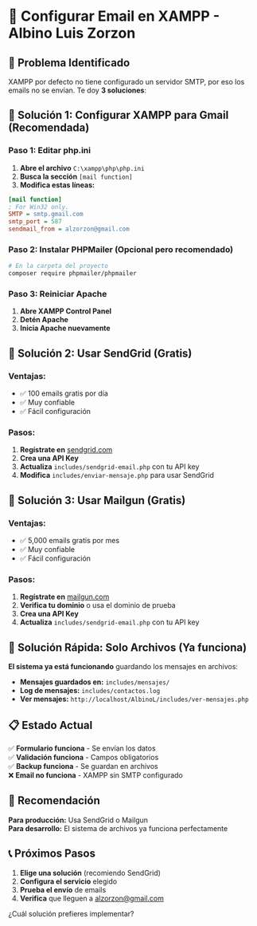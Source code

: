 # 📧 Configurar Email en XAMPP - Albino Luis Zorzon

## 🚨 Problema Identificado

XAMPP por defecto no tiene configurado un servidor SMTP, por eso los emails no se envían. Te doy **3 soluciones**:

## 🔧 Solución 1: Configurar XAMPP para Gmail (Recomendada)

### Paso 1: Editar php.ini
1. **Abre el archivo** `C:\xampp\php\php.ini`
2. **Busca la sección** `[mail function]`
3. **Modifica estas líneas:**

```ini
[mail function]
; For Win32 only.
SMTP = smtp.gmail.com
smtp_port = 587
sendmail_from = alzorzon@gmail.com
```

### Paso 2: Instalar PHPMailer (Opcional pero recomendado)
```bash
# En la carpeta del proyecto
composer require phpmailer/phpmailer
```

### Paso 3: Reiniciar Apache
1. **Abre XAMPP Control Panel**
2. **Detén Apache**
3. **Inicia Apache nuevamente**

## 🔧 Solución 2: Usar SendGrid (Gratis)

### Ventajas:
- ✅ 100 emails gratis por día
- ✅ Muy confiable
- ✅ Fácil configuración

### Pasos:
1. **Regístrate en** [sendgrid.com](https://sendgrid.com)
2. **Crea una API Key**
3. **Actualiza** `includes/sendgrid-email.php` con tu API key
4. **Modifica** `includes/enviar-mensaje.php` para usar SendGrid

## 🔧 Solución 3: Usar Mailgun (Gratis)

### Ventajas:
- ✅ 5,000 emails gratis por mes
- ✅ Muy confiable
- ✅ Fácil configuración

### Pasos:
1. **Regístrate en** [mailgun.com](https://mailgun.com)
2. **Verifica tu dominio** o usa el dominio de prueba
3. **Crea una API Key**
4. **Actualiza** `includes/sendgrid-email.php` con tu API key

## 🚀 Solución Rápida: Solo Archivos (Ya funciona)

**El sistema ya está funcionando** guardando los mensajes en archivos:

- **Mensajes guardados en:** `includes/mensajes/`
- **Log de mensajes:** `includes/contactos.log`
- **Ver mensajes:** `http://localhost/AlbinoL/includes/ver-mensajes.php`

## 📋 Estado Actual

✅ **Formulario funciona** - Se envían los datos  
✅ **Validación funciona** - Campos obligatorios  
✅ **Backup funciona** - Se guardan en archivos  
❌ **Email no funciona** - XAMPP sin SMTP configurado  

## 🎯 Recomendación

**Para producción:** Usa SendGrid o Mailgun  
**Para desarrollo:** El sistema de archivos ya funciona perfectamente  

## 📞 Próximos Pasos

1. **Elige una solución** (recomiendo SendGrid)
2. **Configura el servicio** elegido
3. **Prueba el envío** de emails
4. **Verifica** que lleguen a alzorzon@gmail.com

¿Cuál solución prefieres implementar?
